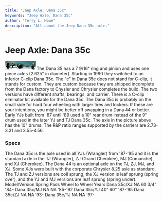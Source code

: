 ```yaml
---
title: "Jeep Axle: Dana 35c"
keywords: "Jeep Axle, Dana 35c"
author: "Terry L. Howe"
description: "All about the Jeep Dana 35c axle."
---
```


# Jeep Axle: Dana 35c
[![Dana 35c rear axle](/axle/d35c_.jpg)](/axle/d35c.jpg)
The Dana 35 has a 7 9/16" ring and
pinion and uses one piece axles (2.625" in diameter).  Starting
in 1990 they switched to an inferior C-clip Dana 35c.  The "c" in
Dana 35c does not stand for C-clip, it stands for custom.  They
are custom because they are shipped incomplete from the Dana
factory to Chysler and Chrysler completes the build.  The two
versions have different shafts, bearings, and carrier.  There is a
C-clip elminator kit available for the Dana 35c.  The Dana 35c is
probably on the small side for hard four wheeling with larger tires
and lockers.  If these are your intentions, you might be better off
swapping in a Dana 44 or better.
Early YJs built from '87 until '89 used a 10" rear drum instead of
the 9" drum used in the later YJ and TJ Dana 35c.  The axle in the
picture above has the 10" drums.
The R&P ratio ranges supported by the carriers are 2.73-3.31 and
3.55-4.56.
### Specs
The Dana 35c is the axle used in all YJs (Wrangler) from '87-'95 and it
is the standard axle in the TJ (Wrangler), ZJ (Grand Cherokee),
MJ (Comanche), and XJ (Cherokee).  The Dana 44
is an optional axle on the TJ, ZJ, MJ, and XJ.  Some XJs were
built with the corporate Chrysler 8.25 axle as standard.  The
TJ and ZJ versions are coil sprung, the XJ version is leaf
sprung (spring over), and the YJ and MJ versions are leaf
sprung (spring under).
Model/Version Spring Pads Wheel to Wheel Years
Dana 35c/XJ NA 60 3/4" '84-
Dana 35c/MJ NA NA '85-'92
Dana 35c/YJ 40" 60" '87-'95
Dana 35c/ZJ NA NA '93-
Dana 35c/TJ NA NA '97-